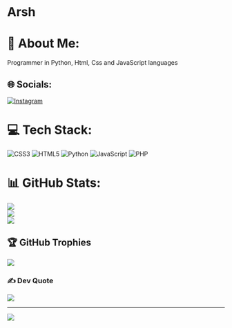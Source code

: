 # Arsh

# 💫 About Me:
Programmer in Python, Html, Css and JavaScript languages


## 🌐 Socials:
<!-- [![Discord](https://img.shields.io/badge/Discord-%237289DA.svg?logo=discord&logoColor=white)](https://discord.gg/Arshiaaa#0199) -->
[![Instagram](https://img.shields.io/badge/Instagram-%23E4405F.svg?logo=Instagram&logoColor=white)](https://instagram.com/@arshiamov) 

# 💻 Tech Stack:
![CSS3](https://img.shields.io/badge/css3-%231572B6.svg?style=for-the-badge&logo=css3&logoColor=white) ![HTML5](https://img.shields.io/badge/html5-%23E34F26.svg?style=for-the-badge&logo=html5&logoColor=white) ![Python](https://img.shields.io/badge/python-3670A0?style=for-the-badge&logo=python&logoColor=ffdd54) ![JavaScript](https://img.shields.io/badge/javascript-%23323330.svg?style=for-the-badge&logo=javascript&logoColor=%23F7DF1E) ![PHP](https://img.shields.io/badge/php-%23777BB4.svg?style=for-the-badge&logo=php&logoColor=white)
# 📊 GitHub Stats:
![](https://github-readme-stats.vercel.app/api?username=Arshia-Movahedian&theme=dark&hide_border=false&include_all_commits=true&count_private=true)<br/>
![](https://github-readme-streak-stats.herokuapp.com/?user=Arshia-Movahedian&theme=dark&hide_border=false)<br/>
![](https://github-readme-stats.vercel.app/api/top-langs/?username=Arshia-Movahedian&theme=dark&hide_border=false&include_all_commits=true&count_private=true&layout=compact)

## 🏆 GitHub Trophies
![](https://github-profile-trophy.vercel.app/?username=Arshia-Movahedian&theme=radical&no-frame=false&no-bg=false&margin-w=4)

### ✍️ Dev Quote
![](https://quotes-github-readme.vercel.app/api?type=vetical&theme=gruvbox)

---
[![](https://visitcount.itsvg.in/api?id=Arshia-Movahedian&icon=2&color=7)](https://visitcount.itsvg.in)

<!-- Proudly created with GPRM ( https://gprm.itsvg.in ) -->
